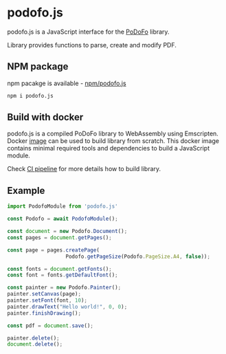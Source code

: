 # podofo.js

podofo.js is a JavaScript interface for the [PoDoFo](https://github.com/podofo/podofo) library.

Library provides functions to parse, create and modify PDF.

## NPM package
npm pacakge is available - [npm/podofo.js](https://www.npmjs.com/package/podofo.js)

```bash
npm i podofo.js
```

## Build with docker

podofo.js is a compiled PoDoFo library to WebAssembly using Emscripten. 
Docker [image](https://github.com/Antonov548/podofo.js-docker) can be used to build library from scratch.
This docker image contains minimal required tools and dependencies to build a JavaScript module.

Check [CI pipeline](https://github.com/Antonov548/podofo.js/blob/main/.github/workflows/ci.yaml) for more details how to build library.

## Example
```js
import PodofoModule from 'podofo.js'

const Podofo = await PodofoModule();

const document = new Podofo.Document();
const pages = document.getPages();

const page = pages.createPage(
                   Podofo.getPageSize(Podofo.PageSize.A4, false));

const fonts = document.getFonts();
const font = fonts.getDefaultFont();

const painter = new Podofo.Painter();
painter.setCanvas(page);
painter.setFont(font, 10);
painter.drawText("Hello world!", 0, 0);
painter.finishDrawing();

const pdf = document.save();

painter.delete();
document.delete();

```
